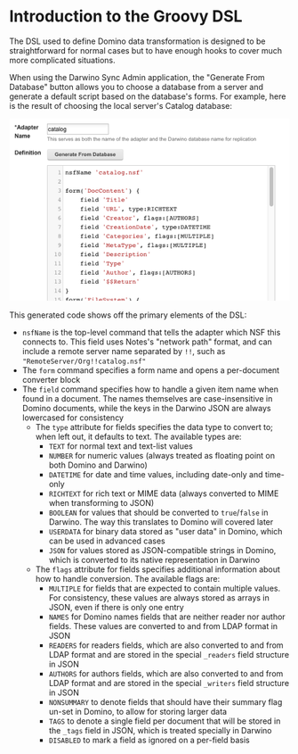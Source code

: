 # Introduction to the Groovy DSL

The DSL used to define Domino data transformation is designed to be straightforward for normal cases but to have enough hooks to cover much more complicated situations.

When using the Darwino Sync Admin application, the "Generate From Database" button allows you to choose a database from a server and generate a default script based on the database's forms. For example, here is the result of choosing the local server's Catalog database:

![catalog.nsf DSL example](dsl-example.png)

This generated code shows off the primary elements of the DSL:

- `nsfName` is the top-level command that tells the adapter which NSF this connects to. This field uses Notes's "network path" format, and can include a remote server name separated by `!!`, such as `"RemoteServer/Org!!catalog.nsf"`
- The `form` command specifies a form name and opens a per-document converter block
- The `field` command specifies how to handle a given item name when found in a document. The names themselves are case-insensitive in Domino documents, while the keys in the Darwino JSON are always lowercased for consistency
	- The `type` attribute for fields specifies the data type to convert to; when left out, it defaults to text. The available types are:
		* `TEXT` for normal text and text-list values
		* `NUMBER` for numeric values (always treated as floating point on both Domino and Darwino)
		* `DATETIME` for date and time values, including date-only and time-only
		* `RICHTEXT` for rich text or MIME data (always converted to MIME when transforming to JSON)
		* `BOOLEAN` for values that should be converted to `true`/`false` in Darwino. The way this translates to Domino will covered later
		* `USERDATA` for binary data stored as "user data" in Domino, which can be used in advanced cases
		* `JSON` for values stored as JSON-compatible strings in Domino, which is converted to its native representation in Darwino
	- The `flags` attribute for fields specifies additional information about how to handle conversion. The available flags are:
		* `MULTIPLE` for fields that are expected to contain multiple values. For consistency, these values are always stored as arrays in JSON, even if there is only one entry
		* `NAMES` for Domino names fields that are neither reader nor author fields. These values are converted to and from LDAP format in JSON
		* `READERS` for readers fields, which are also converted to and from LDAP format and are stored in the special `_readers` field structure in JSON
		* `AUTHORS` for authors fields, which are also converted to and from LDAP format and are stored in the special `_writers` field structure in JSON
		* `NONSUMMARY` to denote fields that should have their summary flag un-set in Domino, to allow for storing larger data
		* `TAGS` to denote a single field per document that will be stored in the `_tags` field in JSON, which is treated specially in Darwino
		* `DISABLED` to mark a field as ignored on a per-field basis